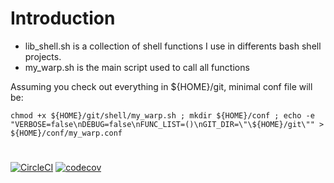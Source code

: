 # Introduction
* lib_shell.sh is a collection of shell functions I use in differents bash shell projects.
* my_warp.sh is the main script used to call all functions

Assuming you check out everything in ${HOME}/git, minimal conf file will be:
``` shell
chmod +x ${HOME}/git/shell/my_warp.sh ; mkdir ${HOME}/conf ; echo -e "VERBOSE=false\nDEBUG=false\nFUNC_LIST=()\nGIT_DIR=\"\${HOME}/git\"" > ${HOME}/conf/my_warp.conf
```

# 
[![CircleCI](https://dl.circleci.com/status-badge/img/circleci/PJuzGhtpJT1B6rC5YF9SLA/RD3EguHi6n1Hz4ZnXR7yD2/tree/main.svg?style=svg)](https://dl.circleci.com/status-badge/redirect/circleci/PJuzGhtpJT1B6rC5YF9SLA/RD3EguHi6n1Hz4ZnXR7yD2/tree/main) [![codecov](https://codecov.io/github/cretinon/shell/graph/badge.svg?token=KEXL9YUJNL)](https://codecov.io/github/cretinon/shell)
